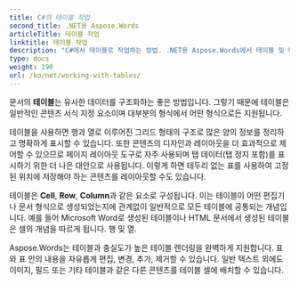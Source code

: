 ```yaml
---
title: C#의 테이블 작업
second_title: .NET용 Aspose.Words
articleTitle: 테이블 작업
linktitle: 테이블 작업
description: "C#에서 테이블로 작업하는 방법. .NET용 Aspose.Words에서 테이블 및 테이블 노드 개념을 사용하는 방법을 소개합니다."
type: docs
weight: 190
url: /ko/net/working-with-tables/
---
```


문서의 **테이블**는 유사한 데이터를 구조화하는 좋은 방법입니다. 그렇기 때문에 테이블은 일반적인 콘텐츠 서식 지정 요소이며 대부분의 형식에서 어떤 형식으로든 지원됩니다.

테이블을 사용하면 행과 열로 이루어진 그리드 형태의 구조로 많은 양의 정보를 정리하고 명확하게 표시할 수 있습니다. 또한 콘텐츠의 디자인과 레이아웃을 더 효과적으로 제어할 수 있으므로 페이지 레이아웃 도구로 자주 사용되며 탭 데이터(탭 정지 포함)를 표시하기 위한 더 나은 대안으로 사용됩니다. 이렇게 하면 테두리 없는 표를 사용하여 고정된 위치에 저장해야 하는 콘텐츠를 레이아웃할 수도 있습니다.

테이블은 **Cell**, **Row**, **Column**과 같은 요소로 구성됩니다. 이는 테이블이 어떤 편집기나 문서 형식으로 생성되었는지에 관계없이 일반적으로 모든 테이블에 공통되는 개념입니다. 예를 들어 Microsoft Word로 생성된 테이블이나 HTML 문서에서 생성된 테이블은 셀의 개념을 따르게 됩니다. 행 및 열.

Aspose.Words는 테이블과 충실도가 높은 테이블 렌더링을 완벽하게 지원합니다. 표와 표 안의 내용을 자유롭게 편집, 변경, 추가, 제거할 수 있습니다. 일반 텍스트 외에도 이미지, 필드 또는 기타 테이블과 같은 다른 콘텐츠를 테이블 셀에 배치할 수 있습니다.